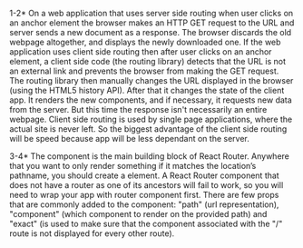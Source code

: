 1-2* On a web application that uses server side routing when user clicks on an anchor element the browser makes an HTTP GET request to the URL and server sends a new document as a response. The browser discards the old webpage altogether, and displays the newly downloaded one. If the web application uses client side routing then after user clicks on an anchor element, a client side code (the routing library) detects that the URL is not an external link and prevents the browser from making the GET request. The routing library then manually changes the URL displayed in the browser (using the HTML5 history API). After that it changes the state of the client app. It renders the new components, and if necessary, it requests new data from the server. But this time the response isn't necessarily an entire webpage. Client side routing is used by single page applications, where the actual site is never left. So the biggest advantage of the client side routing will be speed because app will be less dependant on the server. 

3-4* The <Route> component is the main building block of React Router. Anywhere that you want to only render something if it matches the location’s pathname, you should create a <Route> element. A React Router component that does not have a router as one of its ancestors will fail to work, so you will need to wrap your app with router component first. There are few props that are commonly added to the <Route /> component: "path" (url representation), "component" (which component to render on the provided path) and "exact" (is used to make sure that the component associated with the "/" route is not displayed for every other route).